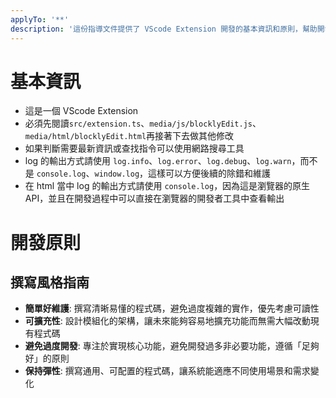 ```yaml
---
applyTo: '**'
description: '這份指導文件提供了 VScode Extension 開發的基本資訊和原則，幫助開發者撰寫高品質、易於維護的程式碼。'
---
```


# 基本資訊

-   這是一個 VScode Extension
-   必須先閱讀`src/extension.ts`、`media/js/blocklyEdit.js`、`media/html/blocklyEdit.html`再接著下去做其他修改
-   如果判斷需要最新資訊或查找指令可以使用網路搜尋工具
-   log 的輸出方式請使用 `log.info`、`log.error`、`log.debug`、`log.warn`，而不是 `console.log`、`window.log`，這樣可以方便後續的除錯和維護
-   在 html 當中 log 的輸出方式請使用 `console.log`，因為這是瀏覽器的原生 API，並且在開發過程中可以直接在瀏覽器的開發者工具中查看輸出

# 開發原則

## 撰寫風格指南

-   **簡單好維護**: 撰寫清晰易懂的程式碼，避免過度複雜的實作，優先考慮可讀性
-   **可擴充性**: 設計模組化的架構，讓未來能夠容易地擴充功能而無需大幅改動現有程式碼
-   **避免過度開發**: 專注於實現核心功能，避免開發過多非必要功能，遵循「足夠好」的原則
-   **保持彈性**: 撰寫通用、可配置的程式碼，讓系統能適應不同使用場景和需求變化
